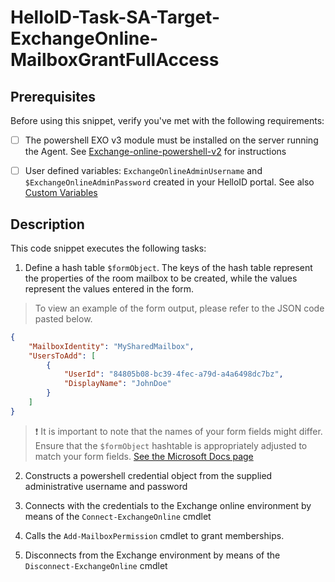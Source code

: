 # HelloID-Task-SA-Target-ExchangeOnline-MailboxGrantFullAccess

## Prerequisites
Before using this snippet, verify you've met with the following requirements:
- [ ] The powershell EXO v3 module must be installed on the server running the Agent. See [Exchange-online-powershell-v2](https://learn.microsoft.com/en-us/powershell/exchange/exchange-online-powershell-v2?view=exchange-ps) for instructions

- [ ] User defined variables: `ExchangeOnlineAdminUsername` and `$ExchangeOnlineAdminPassword` created in your HelloID portal.
  See also [Custom Variables](https://docs.helloid.com/en/variables/custom-variables.html)

## Description

This code snippet executes the following tasks:

1. Define a hash table `$formObject`. The keys of the hash table represent the properties of the room mailbox to be created, while the values represent the values entered in the form.

> To view an example of the form output, please refer to the JSON code pasted below.

```json
{
    "MailboxIdentity": "MySharedMailbox",
    "UsersToAdd": [
        {
            "UserId": "84805b08-bc39-4fec-a79d-a4a6498dc7bz",
            "DisplayName": "JohnDoe"
        }
    ]
}
```

> :exclamation: It is important to note that the names of your form fields might differ. Ensure that the `$formObject` hashtable is appropriately adjusted to match your form fields.
> [See the Microsoft Docs page](https://learn.microsoft.com/en-us/powershell/module/exchange/add-mailboxpermission?view=exchange-ps)

2. Constructs a powershell credential object from the supplied administrative username and password

3. Connects with the credentials to the Exchange online environment by means of the `Connect-ExchangeOnline` cmdlet

4. Calls the `Add-MailboxPermission` cmdlet to grant memberships.

5. Disconnects from the Exchange environment by means of the `Disconnect-ExchangeOnline` cmdlet
